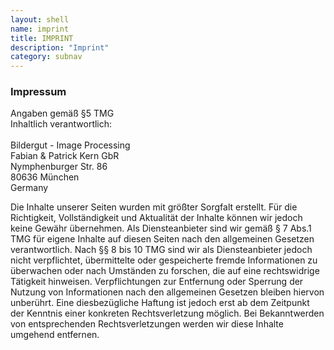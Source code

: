```yaml
---
layout: shell
name: imprint
title: IMPRINT
description: "Imprint"
category: subnav
---
```


<div class="container" id="body-core">

<h3>Impressum</h3>

<p>
Angaben gemäß §5 TMG<br/>
Inhaltlich verantwortlich:<br/>
<br/>
Bildergut - Image Processing<br/>
Fabian & Patrick Kern GbR<br/>
Nymphenburger Str. 86<br/>
80636 München<br/>
Germany
</p>

<p>Die Inhalte unserer Seiten wurden mit größter Sorgfalt erstellt. Für die Richtigkeit, Vollständigkeit und Aktualität der Inhalte können wir jedoch keine Gewähr übernehmen. Als Diensteanbieter sind wir gemäß § 7 Abs.1 TMG für eigene Inhalte auf diesen Seiten nach den allgemeinen Gesetzen verantwortlich. Nach §§ 8 bis 10 TMG sind wir als Diensteanbieter jedoch nicht verpflichtet, übermittelte oder gespeicherte fremde Informationen zu überwachen oder nach Umständen zu forschen, die auf eine rechtswidrige Tätigkeit hinweisen. Verpflichtungen zur Entfernung oder Sperrung der Nutzung von Informationen nach den allgemeinen Gesetzen bleiben hiervon unberührt. Eine diesbezügliche Haftung ist jedoch erst ab dem Zeitpunkt der Kenntnis einer konkreten Rechtsverletzung möglich. Bei Bekanntwerden von entsprechenden Rechtsverletzungen werden wir diese Inhalte umgehend entfernen.</p>

</div>

